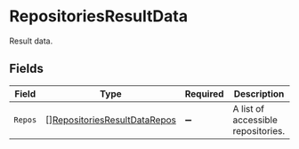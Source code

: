 # RepositoriesResultData

Result data.


## Fields

| Field                                                                               | Type                                                                                | Required                                                                            | Description                                                                         |
| ----------------------------------------------------------------------------------- | ----------------------------------------------------------------------------------- | ----------------------------------------------------------------------------------- | ----------------------------------------------------------------------------------- |
| `Repos`                                                                             | [][RepositoriesResultDataRepos](../../models/shared/repositoriesresultdatarepos.md) | :heavy_minus_sign:                                                                  | A list of accessible repositories.                                                  |